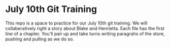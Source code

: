 # July 10th Git Training
This repo is a space to practice for our July 10th git training. We will collaberatively right a story about Blake and Henrietta. Each file has the first line of a chapter. You'll pair up and take turns writing paragrahs of the store, pushing and pulling as we do so.
